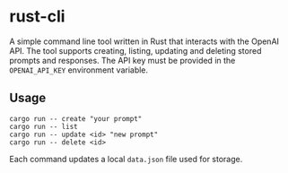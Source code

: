 # rust-cli

A simple command line tool written in Rust that interacts with the OpenAI API. The tool supports creating, listing, updating and deleting stored prompts and responses. The API key must be provided in the `OPENAI_API_KEY` environment variable.

## Usage

```
cargo run -- create "your prompt"
cargo run -- list
cargo run -- update <id> "new prompt"
cargo run -- delete <id>
```

Each command updates a local `data.json` file used for storage.

